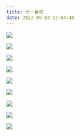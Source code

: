 ```yaml
---
title: 大一暑假
date: 2022-09-03 12:04:48
---
```


![](https://jihulab.com/UncleCAT4/static/-/raw/main/blog/202311101532392.jpg)

<!--more-->

![](https://jihulab.com/UncleCAT4/static/-/raw/main/blog/202311101532387.jpg)

![](https://jihulab.com/UncleCAT4/static/-/raw/main/blog/202311101532388.jpg)

![](https://jihulab.com/UncleCAT4/static/-/raw/main/blog/202311101532389.jpg)

![](https://jihulab.com/UncleCAT4/static/-/raw/main/blog/202311101532390.jpg)

![](https://jihulab.com/UncleCAT4/static/-/raw/main/blog/202311101532391.jpg)

![](https://jihulab.com/UncleCAT4/static/-/raw/main/blog/202311101532393.jpg)

![](https://jihulab.com/UncleCAT4/static/-/raw/main/blog/202311101532394.jpg)

![](https://jihulab.com/UncleCAT4/static/-/raw/main/blog/202311101532395.jpg)